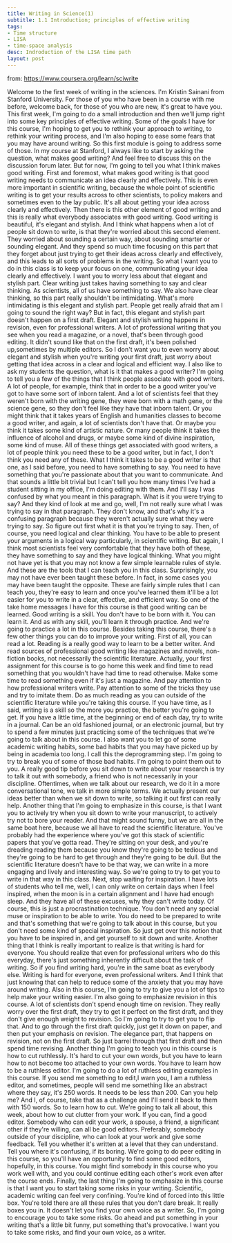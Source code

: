 ```yaml
---
title: Writing in Science(1)
subtitle: 1.1 Introduction; principles of effective writing
tags:
- Time structure
- LISA
- time-space analysis
desc: Indroduction of the LISA time path
layout: post
---
```


from: https://www.coursera.org/learn/sciwrite

Welcome to the first week of writing in the sciences. I'm Kristin Sainani from Stanford University. For those of you who have been in a course with me before, welcome back, for those of you who are new, it's great to have you. This first week, I'm going to do a small introduction and then we'll jump right into some key principles of effective writing. Some of the goals I have for this course, I'm hoping to get you to rethink your approach to writing, to rethink your writing process, and I'm also hoping to ease some fears that you may have around writing. So this first module is going to address some of those. In my course at Stanford, I always like to start by asking the question, what makes good writing? And feel free to discuss this on the discussion forum later. But for now, I'm going to tell you what I think makes good writing. First and foremost, what makes good writing is that good writing needs to communicate an idea clearly and effectively. This is even more important in scientific writing, because the whole point of scientific writing is to get your results across to other scientists, to policy makers and sometimes even to the lay public. It's all about getting your idea across clearly and effectively. Then there is this other element of good writing and this is really what everybody associates with good writing. Good writing is beautiful, it's elegant and stylish. And I think what happens when a lot of people sit down to write, is that they're worried about this second element. They worried about sounding a certain way, about sounding smarter or sounding elegant. And they spend so much time focusing on this part that they forget about just trying to get their ideas across clearly and effectively, and this leads to all sorts of problems in the writing. So what I want you to do in this class is to keep your focus on one, communicating your idea clearly and effectively. I want you to worry less about that elegant and stylish part. Clear writing just takes having something to say and clear thinking. As scientists, all of us have something to say. We also have clear thinking, so this part really shouldn't be intimidating. What's more intimidating is this elegant and stylish part. People get really afraid that am I going to sound the right way? But in fact, this elegant and stylish part doesn't happen on a first draft. Elegant and stylish writing happens in revision, even for professional writers. A lot of professional writing that you see when you read a magazine, or a novel, that's been through good editing. It didn't sound like that on the first draft, it's been polished up,sometimes by multiple editors. So I don't want you to even worry about elegant and stylish when you're writing your first draft, just worry about getting that idea across in a clear and logical and efficient way. I also like to ask my students the question, what is it that makes a good writer? I'm going to tell you a few of the things that I think people associate with good writers. A lot of people, for example, think that in order to be a good writer you've got to have some sort of inborn talent. And a lot of scientists feel that they weren't born with the writing gene, they were born with a math gene, or the science gene, so they don't feel like they have that inborn talent. Or you might think that it takes years of English and humanities classes to become a good writer, and again, a lot of scientists don't have that. Or maybe you think it takes some kind of artistic nature. Or many people think it takes the influence of alcohol and drugs, or maybe some kind of divine inspiration, some kind of muse. All of these things get associated with good writers, a lot of people think you need these to be a good writer, but in fact, I don't think you need any of these. What I think it takes to be a good writer is that one, as I said before, you need to have something to say. You need to have something that you're passionate about that you want to communicate. And that sounds a little bit trivial but I can't tell you how many times I've had a student sitting in my office, I'm doing editing with them. And I'll say I was confused by what you meant in this paragraph. What is it you were trying to say? And they kind of look at me and go, well, I'm not really sure what I was trying to say in that paragraph. They don't know, and that's why it's a confusing paragraph because they weren't actually sure what they were trying to say. So figure out first what it is that you're trying to say. Then, of course, you need logical and clear thinking. You have to be able to present your arguments in a logical way particularly, in scientific writing. But again, I think most scientists feel very comfortable that they have both of these, they have something to say and they have logical thinking. What you might not have yet is that you may not know a few simple learnable rules of style. And these are the tools that I can teach you in this class. Surprisingly, you may not have ever been taught these before. In fact, in some cases you may have been taught the opposite. These are fairly simple rules that I can teach you, they're easy to learn and once you've learned them it'll be a lot easier for you to write in a clear, effective, and efficient way. So one of the take home messages I have for this course is that good writing can be learned. Good writing is a skill. You don't have to be born with it. You can learn it. And as with any skill, you'll learn it through practice. And we're going to practice a lot in this course. Besides taking this course, there's a few other things you can do to improve your writing. First of all, you can read a lot. Reading is a really good way to learn to be a better writer. And read sources of professional good writing like magazines and novels, non-fiction books, not necessarily the scientific literature. Actually, your first assignment for this course is to go home this week and find time to read something that you wouldn't have had time to read otherwise. Make some time to read something even if it's just a magazine. And pay attention to how professional writers write. Pay attention to some of the tricks they use and try to imitate them. Do as much reading as you can outside of the scientific literature while you're taking this course. If you have time, as I said, writing is a skill so the more you practice, the better you're going to get. If you have a little time, at the beginning or end of each day, try to write in a journal. Can be an old fashioned journal, or an electronic journal, but try to spend a few minutes just practicing some of the techniques that we're going to talk about in this course. I also want you to let go of some academic writing habits, some bad habits that you may have picked up by being in academia too long. I call this the deprogramming step. I'm going to try to break you of some of those bad habits. I'm going to point them out to you. A really good tip before you sit down to write about your research is try to talk it out with somebody, a friend who is not necessarily in your discipline. Oftentimes, when we talk about our research, we do it in a more conversational tone, we talk in more simple terms. We actually present our ideas better than when we sit down to write, so talking it out first can really help. Another thing that I'm going to emphasize in this course, is that I want you to actively try when you sit down to write your manuscript, to actively try not to bore your reader. And that might sound funny, but we are all in the same boat here, because we all have to read the scientific literature. You've probably had the experience where you've got this stack of scientific papers that you've gotta read. They're sitting on your desk, and you're dreading reading them because you know they're going to be tedious and they're going to be hard to get through and they're going to be dull. But the scientific literature doesn't have to be that way, we can write in a more engaging and lively and interesting way. So we're going to try to get you to write in that way in this class. Next, stop waiting for inspiration. I have lots of students who tell me, well, I can only write on certain days when I feel inspired, when the moon is in a certain alignment and I have had enough sleep. And they have all of these excuses, why they can't write today. Of course, this is just a procrastination technique. You don't need any special muse or inspiration to be able to write. You do need to be prepared to write and that's something that we're going to talk about in this course, but you don't need some kind of special inspiration. So just get over this notion that you have to be inspired in, and get yourself to sit down and write. Another thing that I think is really important to realize is that writing is hard for everyone. You should realize that even for professional writers who do this everyday, there's just something inherently difficult about the task of writing. So if you find writing hard, you're in the same boat as everybody else. Writing is hard for everyone, even professional writers. And I think that just knowing that can help to reduce some of the anxiety that you may have around writing. Also in this course, I'm going to try to give you a lot of tips to help make your writing easier. I'm also going to emphasize revision in this course. A lot of scientists don't spend enough time on revision. They really worry over the first draft, they try to get it perfect on the first draft, and they don't give enough weight to revision. So I'm going to try to get you to flip that. And to go through the first draft quickly, just get it down on paper, and then put your emphasis on revision. The elegance part, that happens on revision, not on the first draft. So just barrel through that first draft and then spend time revising. Another thing I'm going to teach you in this course is how to cut ruthlessly. It's hard to cut your own words, but you have to learn how to not become too attached to your own words. You have to learn how to be a ruthless editor. I'm going to do a lot of ruthless editing examples in this course. If you send me something to edit,I warn you, I am a ruthless editor, and sometimes, people will send me something like an abstract where they say, it's 250 words. It needs to be less than 200. Can you help me? And I, of course, take that as a challenge and I'll send it back to them with 150 words. So to learn how to cut. We're going to talk all about, this week, about how to cut clutter from your work. If you can, find a good editor. Somebody who can edit your work, a spouse, a friend, a significant other if they're willing, can all be good editors. Preferably, somebody outside of your discipline, who can look at your work and give some feedback. Tell you whether it's written at a level that they can understand. Tell you where it's confusing, if its boring. We're going to do peer editing in this course, so you'll have an opportunity to find some good editors, hopefully, in this course. You might find somebody in this course who you work well with, and you could continue editing each other's work even after the course ends. Finally, the last thing I'm going to emphasize in this course is that I want you to start taking some risks in your writing. Scientific, academic writing can feel very confining. You're kind of forced into this little box. You're told there are all these rules that you don't dare break. It really boxes you in. It doesn't let you find your own voice as a writer. So, I'm going to encourage you to take some risks. Go ahead and put something in your writing that's a little bit funny, put something that's provocative. I want you to take some risks, and find your own voice, as a writer.    
